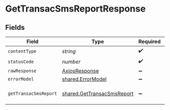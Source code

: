 # GetTransacSmsReportResponse


## Fields

| Field                                                                    | Type                                                                     | Required                                                                 | Description                                                              |
| ------------------------------------------------------------------------ | ------------------------------------------------------------------------ | ------------------------------------------------------------------------ | ------------------------------------------------------------------------ |
| `contentType`                                                            | *string*                                                                 | :heavy_check_mark:                                                       | N/A                                                                      |
| `statusCode`                                                             | *number*                                                                 | :heavy_check_mark:                                                       | N/A                                                                      |
| `rawResponse`                                                            | [AxiosResponse](https://axios-http.com/docs/res_schema)                  | :heavy_minus_sign:                                                       | N/A                                                                      |
| `errorModel`                                                             | [shared.ErrorModel](../../models/shared/errormodel.md)                   | :heavy_minus_sign:                                                       | bad request                                                              |
| `getTransacSmsReport`                                                    | [shared.GetTransacSmsReport](../../models/shared/gettransacsmsreport.md) | :heavy_minus_sign:                                                       | Aggregated SMS report informations                                       |